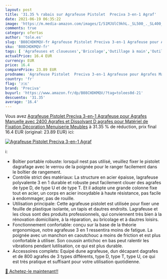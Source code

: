 ```yaml
---
layout: post
title: '31.35 % rabais sur Agrafeuse Pistolet  Preciva 3-en-1 Agraf'
date: 2021-06-19 06:35:22
image: 'https://m.media-amazon.com/images/I/51MJUlC9khL._SL500_._SL400_.jpg'
comments: true
category: ofertas
author: 'tole.es'
slug: 'B08CHDKMQV-fr Agrafeuse Pistolet Preciva 3-en-1 Agrafeuse pour Agrafes...'
sku: 'B08CHDKMQV-fr'
tags: [ 'Agrafeuses et cloueuses','Bricolage','Outillage à main','Outillage à main et électroportatif','preciva', ]
actualPrice: 16.4 EUR
currency: EUR
price: 16.4
comparePrice: 23.89 EUR
prodname: 'Agrafeuse Pistolet  Preciva 3-en-1 Agrafeuse pour Agrafes Manuelle avec 2400 Agrafes et Dissolvant D agrafes pour Matériel de Fixation  Décoration  Menuiserie  Meubles'
country: 'fr'
flag: '🇫🇷'
brand: 'Preciva'
buyurl: 'https://www.amazon.fr/dp/B08CHDKMQV/?tag=tolees0d-21'
descuento: '31.35'
average: '16.4'
---
```


Vous avez [Agrafeuse Pistolet  Preciva 3-en-1 Agrafeuse pour Agrafes Manuelle avec 2400 Agrafes et Dissolvant D agrafes pour Matériel de Fixation  Décoration  Menuiserie  Meubles](https://www.amazon.fr/dp/B08CHDKMQV/?tag=tolees0d-21)  à  31.35 % de réduction, prix final  16.4 EUR (original: 23.89 EUR) ici:

[![Agrafeuse Pistolet  Preciva 3-en-1 Agraf](https://m.media-amazon.com/images/I/51MJUlC9khL._SL500_._SL400_.jpg)](https://www.amazon.fr/dp/B08CHDKMQV/?tag=tolees0d-21)

ℹ️:

- Boîtier portable robuste: lorsquil nest pas utilisé, veuillez fixer le pistolet dagrafage avec le verrou de la poignée pour le ranger facilement dans le boîtier de rangement.
- Contrôle strict des matériaux: La structure en acier épaisse, lagrafeuse polyvalente 3 en 1 durable et robuste peut facilement clouer des agrafes de type D, de type U et de type T. Et il adopte une grande colonne fixe tout en acier, un corps en acier inoxydable à haute résistance, pas facile à endommager, pas de rouille.
- Utilisation principale: Cette agrafeuse pistolet est utilisée pour fixer une feuille de plastique isolante, un tapis et dautres endroits. Lagrafeuse et les clous sont des produits professionnels, qui conviennent très bien à la rénovation domiciliaire, à la réparation, au bricolage et à dautres loisirs.
- Fonctionnement confortable: conçu sur la base de la théorie ergonomique, notre agrafeuse 3 en 1 ressentira moins de fatigue. La poignée avec un manchon en caoutchouc a moins de friction et est plus confortable à utiliser. Son coussin antichoc en bas peut ralentir les vibrations pendant lutilisation, ce qui est plus durable.
- Accessoires complets: Equipé dune agrafeuse, dun décapant dagrafes et de 800 agrafes de 3 types différents, type D, type T, type U, ce qui est très pratique et suffisant pour votre utilisation quotidienne.

[🛒 Achetez-le maintenant!!](https://www.amazon.fr/dp/B08CHDKMQV/?tag=tolees0d-21)
